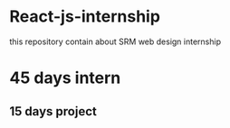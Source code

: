 # React-js-internship
this repository contain about SRM web design internship

# 45 days intern
## 15 days project
